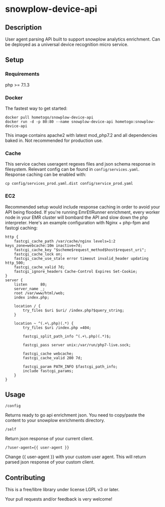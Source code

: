 snowplow-device-api
===================

## Description

User agent parsing APi built to support snowplow analytics enrichment. Can be deployed as a universal device recognition micro service.

## Setup
### Requirements

php >= 7.1.3

### Docker

The fastest way to get started:
```
docker pull hometogo/snowplow-device-api
docker run -d -p 80:80 --name snowplow-device-api hometogo:snowplow-device-api
```
This image contains apache2 with latest mod_php7.2 and all dependencies baked in. Not recommended for production use. 

### Cache

This service caches useragent regexes files and json schema response in filesystem. Relevant config can be found in ```config/services.yaml```. Response caching can be enabled with:

```
cp config/services_prod.yaml.dist config/service_prod.yaml
```

### EC2

Recommended setup would include response caching in order to avoid your API being flooded. If you're running EmrEtlRunner enrichment, every worker node in your EMR cluster will bombard the API and slow down the php interpreter. Here's an example configuration with Nginx + php-fpm and fastcgi caching: 

```nginx
http {
    fastcgi_cache_path /var/cache/nginx levels=1:2 keys_zone=webcache:10m inactive=7d;
    fastcgi_cache_key "$scheme$request_method$host$request_uri";
    fastcgi_cache_lock on;
    fastcgi_cache_use_stale error timeout invalid_header updating http_500;
    fastcgi_cache_valid 7d;
    fastcgi_ignore_headers Cache-Control Expires Set-Cookie;
}
server {
    listen      80;
    server_name _;
    root /var/www/html/web;
    index index.php;

    location / {
        try_files $uri $uri/ /index.php?$query_string;
    }

    location ~ ^(.+\.php)(.*) {
        try_files $uri /index.php =404;

        fastcgi_split_path_info ^(.+\.php)(.*)$;

        fastcgi_pass server unix:/var/run/php7-live.sock;

        fastcgi_cache webcache;
        fastcgi_cache_valid 200 7d;

        fastcgi_param PATH_INFO $fastcgi_path_info;
        include fastcgi_params;
    }
}
```

## Usage

```
/config
```

Returns ready to go api enrichment json. You need to copy/paste the content to your snowplow enrichments directory.

```
/self
```

Return json response of your current client.

```
/?user-agent={{ user-agent }}
```

Change {{ user-agent }} with your custom user agent. This will return parsed json response of your custom client.

## Contributing

This is a free/libre library under license LGPL v3 or later.

Your pull requests and/or feedback is very welcome!
